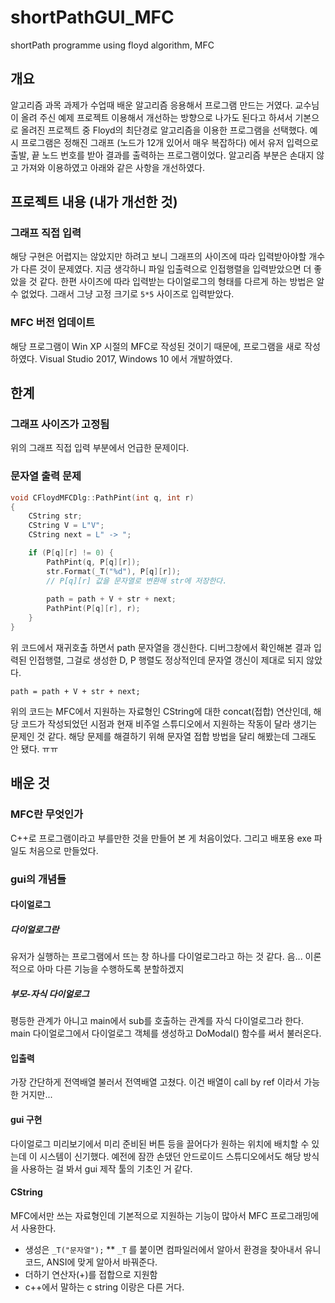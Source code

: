 # shortPathGUI_MFC
shortPath programme using floyd algorithm, MFC

## 개요
알고리즘 과목 과제가 수업때 배운 알고리즘 응용해서 프로그램 만드는 거였다. 교수님이 올려 주신 예제 프로젝트 이용해서 개선하는 방향으로 나가도 된다고 하셔서 기본으로 올려진 프로젝트 중 Floyd의 최단경로 알고리즘을 이용한 프로그램을 선택했다. 예시 프로그램은 정해진 그래프 (노드가 12개 있어서 매우 복잡하다) 에서 유저 입력으로 출발, 끝 노드 번호를 받아 결과를 출력하는 프로그램이었다. 알고리즘 부분은 손대지 않고 가져와 이용하였고 아래와 같은 사항을 개선하였다.
## 프로젝트 내용 (내가 개선한 것)
### 그래프 직접 입력
해당 구현은 어렵지는 않았지만 하려고 보니 그래프의 사이즈에 따라 입력받아야할 개수가 다른 것이 문제였다. 지금 생각하니 파일 입출력으로 인접행렬을 입력받았으면 더 좋았을 것 같다. 한편 사이즈에 따라 입력받는 다이얼로그의 형태를 다르게 하는 방법은 알 수 없었다. 그래서 그냥 고정 크기로 ``5*5`` 사이즈로 입력받았다.
### MFC 버전 업데이트
해당 프로그램이 Win XP 시절의 MFC로 작성된 것이기 때문에, 프로그램을 새로 작성하였다. Visual Studio 2017, Windows 10 에서 개발하였다.
## 한계
### 그래프 사이즈가 고정됨 
위의 그래프 직접 입력 부분에서 언급한 문제이다.
### 문자열 출력 문제
```c
void CFloydMFCDlg::PathPint(int q, int r)
{
	CString str;
	CString V = L"V";
	CString next = L" -> ";

	if (P[q][r] != 0) {
		PathPint(q, P[q][r]);
		str.Format(_T("%d"), P[q][r]);
		// P[q][r] 값을 문자열로 변환해 str에 저장한다.
		
		path = path + V + str + next;
		PathPint(P[q][r], r);
	}
}
```
위 코드에서 재귀호출 하면서 path 문자열을 갱신한다. 디버그창에서 확인해본 결과 입력된 인접행렬, 그걸로 생성한 D, P 행렬도 정상적인데 문자열 갱신이 제대로 되지 않았다.

```
path = path + V + str + next;
```
위의 코드는 MFC에서 지원하는 자료형인 CString에 대한 concat(접합) 연산인데, 해당 코드가 작성되었던 시점과 현재 비주얼 스튜디오에서 지원하는 작동이 달라 생기는 문제인 것 같다. 해당 문제를 해결하기 위해 문자열 접합 방법을 달리 해봤는데 그래도 안 됐다. ㅠㅠ

## 배운 것
### MFC란 무엇인가 
C++로 프로그램이라고 부를만한 것을 만들어 본 게 처음이었다. 그리고 배포용 exe 파일도 처음으로 만들었다.
### gui의 개념들
#### 다이얼로그
##### 다이얼로그란
유저가 실행하는 프로그램에서 뜨는 창 하나를 다이얼로그라고 하는 것 같다. 음... 이론적으로 아마 다른 기능을 수행하도록 분할하겠지
##### 부모-자식 다이얼로그
평등한 관계가 아니고 main에서 sub를 호출하는 관계를 자식 다이얼로그라 한다. main 다이얼로그에서 다이얼로그 객체를 생성하고 DoModal() 함수를 써서 불러온다.
#### 입출력
가장 간단하게 전역배열 불러서 전역배열 고쳤다. 이건 배열이 call by ref 이라서 가능한 거지만...
#### gui 구현
다이얼로그 미리보기에서 미리 준비된 버튼 등을 끌어다가 원하는 위치에 배치할 수 있는데 이 시스템이 신기했다. 예전에 잠깐 손댔던 안드로이드 스튜디오에서도 해당 방식을 사용하는 걸 봐서 gui 제작 툴의 기초인 거 같다.
#### CString
MFC에서만 쓰는 자료형인데 기본적으로 지원하는 기능이 많아서 MFC 프로그래밍에서 사용한다.
* 생성은 ``_T("문자열");``
** ``_T`` 를 붙이면 컴파일러에서 알아서 환경을 찾아내서 유니코드, ANSI에 맞게 알아서 바꿔준다.
* 더하기 연산자(+)를 접합으로 지원함
* c++에서 말하는 c string 이랑은 다른 거다.

